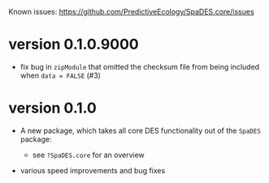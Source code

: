 Known issues: https://github.com/PredictiveEcology/SpaDES.core/issues

version 0.1.0.9000
==================

* fix bug in `zipModule` that omitted the checksum file from being included when `data = FALSE` (#3)

version 0.1.0
=============

* A new package, which takes all core DES functionality out of the `SpaDES` package:

    - see `?SpaDES.core` for an overview

* various speed improvements and bug fixes
